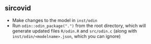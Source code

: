 ## sircovid

* Make changes to the model in `inst/odin`
* Run `odin::odin_package(".")` from the root directory, which will generate updated files `R/odin.R` and `src/odin.c` (along with `inst/odin/<modelname>.json`, which you can ignore)

